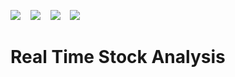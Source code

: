 
<img src="https://img.shields.io/badge/python%20-%2314354C.svg?&style=for-the-badge&logo=python&logoColor=white"/>  &nbsp;&nbsp; <img src="https://img.shields.io/badge/pandas%20-%23150458.svg?&style=for-the-badge&logo=pandas&logoColor=white" /> &nbsp;&nbsp; <img src="https://img.shields.io/badge/numpy%20-%23013243.svg?&style=for-the-badge&logo=numpy&logoColor=white" />  &nbsp;&nbsp; <img src ="https://img.shields.io/SQL-%2307405e.svg?&style=for-the-badge&logo=sqlite&logoColor=white"/>




# Real Time Stock Analysis
